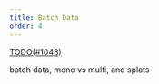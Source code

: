 ```yaml
---
title: Batch Data
order: 4
---
```


[TODO(#1048)](https://github.com/rerun-io/rerun/issues/1048)

batch data, mono vs multi, and splats